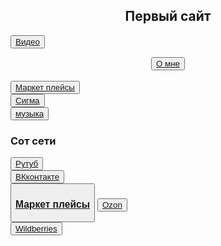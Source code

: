 <html>
<head>
<title>Villega</title>
</head>
<body>
<body background="сайт/img/img1.akspic.ru-zoloto-zheltyj-sinij_cvet-utro-lazur-2560x1440.jpg">
  
<h2><center>Первый сайт</center></h2>

<button><a href="первый сайт">Видео</a></button>
<center><button color:grean ><a href="2слайд">О мне</a></button></center>
<br>
<button><a href="Маркет плейсы">Маркет плейсы</a></button>
<br>
<button><a href="3 страница">Сигма</a></button>
<br>
 <button ><a href="музыка">музыка</a></button>
<br>
<h3><right>Сот сети</right></h3>
<right><button><a href='https://rutube.ru/'>Рутуб</a></button></right>
<br>
<button><a href='https://vk.com/feed'>ВКконтакте</a></button>
<br>
<button><a href="Маркет плейс"><h3>Маркет плейсы</h3></a></button>
<button><a href="https://www.ozon.ru/">Ozon</a></button>
<br>
<button><a href="https://www.wildberries.ru/brands/d-and-f-471210">Wildberries</a></button>
